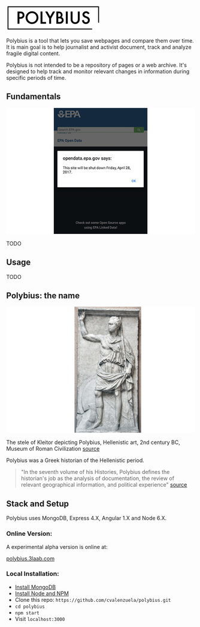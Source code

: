 ![logo](public/images/logo@small.jpg)

Polybius is a tool that lets you save webpages and compare them over time. It is main goal is to help journalist and activist document, track and analyze fragile digital content.

Polybius is not intended to be a repository of pages or a web archive. It's designed to help track and monitor relevant changes in information during specific periods of time.

## Fundamentals

![epa](public/images/epa.jpg)

TODO

## Usage

TODO

## Polybius: the name

![epa](public/images/polybius.jpg)

The stele of Kleitor depicting Polybius, Hellenistic art, 2nd century BC, Museum of Roman Civilization [source](https://en.wikipedia.org/wiki/Polybius)

Polybius was a Greek historian of the Hellenistic period.

> "In the seventh volume of his Histories, Polybius defines the historian's job as the analysis of documentation, the review of relevant geographical information, and political experience" [source](https://en.wikipedia.org/wiki/Polybius)


## Stack and Setup

Polybius uses MongoDB, Express 4.X, Angular 1.X and Node 6.X.

### Online Version:

A experimental alpha version is online at:

[polybius.3laab.com](polybius.3laab.com)

### Local Installation:
  - [Install MongoDB](https://www.mongodb.com/lp/download/mongodb-enterprise?jmp=nav)
  - [Install Node and NPM](https://docs.npmjs.com/getting-started/installing-node)
  - Clone this repo: `https://github.com/cvalenzuela/polybius.git`
  - `cd polybius`
  - `npm start`
  - Visit `localhost:3000`
